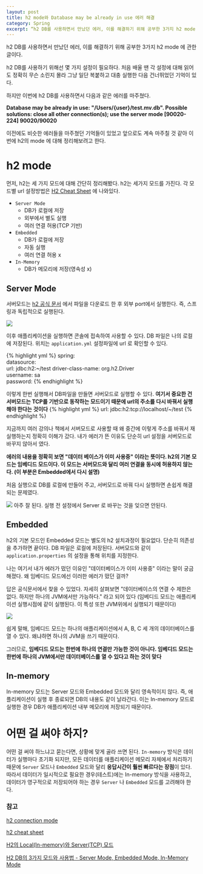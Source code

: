 ```yaml
---
layout: post
title: h2 mode와 Database may be already in use 에러 해결
category: Spring
excerpt: “h2 DB를 사용하면서 만났던 에러, 이를 해결하기 위해 공부한 3가지 h2 mode 에 관한 글이다. 이번에 h2 DB를 사용하면서 다음과 같은 에러를 마주쳤다. Database may be already in use /Users/{user}/test.mv.db. Possible solutions close all other connection(s); use the server mode \[90020-224] 90020/90020' 이전에도 비슷한 에러들을 마주쳤던 기억들이 있었고 앞으로도 계속 마주칠 것 같아 이번에 h2의 mode 에 대해 정리해보려고 한다.”
---
```


h2 DB를 사용하면서 만났던 에러, 이를 해결하기 위해 공부한 3가지 h2 mode 에 관한 글이다. 

h2 DB를 사용하기 위해선 몇 가지 설정이 필요하다. 처음 배울 땐 각 설정에 대해 읽어도 정확히 무슨 소린지 몰라 그냥 일단 복붙하고 대충 실행한 다음 건너뛰었던 기억이 있다. 

하지만 이번에 h2 DB를 사용하면서 다음과 같은 에러를 마주쳤다.

**Database may be already in use: "/Users/{user}/test.mv.db". Possible solutions: close all other connection(s); use the server mode \[90020-224] 90020/90020**

이전에도 비슷한 에러들을 마주쳤던 기억들이 있었고 앞으로도 계속 마주칠 것 같아 이번에 h2의 mode 에 대해 정리해보려고 한다. 

# h2 mode
먼저, h2는 세 가지 모드에 대해 간단히 정리해봤다. h2는 세가지 모드를 가진다.
각 모드별 url 설정방법은 [H2 Cheat Sheet](https://www.h2database.com/html/cheatSheet.html) 에 나와있다.

- `Server Mode`
	- DB가 로컬에 저장
	- 외부에서 별도 실행
	- 여러 연결 허용(TCP 기반)
- `Embedded` 
	- DB가 로컬에 저장
	- 자동 실행
	- 여러 연결 허용 x
- `In-Memory` 
	- DB가 메모리에 저장(영속성 x)

## Server Mode
서버모드는 [h2 공식 문서](https://h2database.com/html/main.html) 에서 파일을 다운로드 한 후 외부 port에서 실행한다. 즉, 스프링과 독립적으로 실행된다.

![](https://i.imgur.com/DJmix9w.png)

이후 애플리케이션을 실행하면 콘솔에 접속하여 사용할 수 있다. DB 파일은 나의 로컬에 저장된다. 위치는 `application.yml` 설정파일에 url 로 확인할 수 있다. 

{% highlight yml %}
spring:  
	datasource:  
		url: jdbc:h2:~/test
			driver-class-name: org.h2.Driver  
			username: sa  
			password:
{% endhighlight %}

이렇게 한번 실행해서 DB파일을 만들면 서버모드로 실행할 수 있다. **여기서 중요한 건 서버모드는 TCP를 기반으로 동작하는 모드이기 때문에 url의 주소를 다시 바꿔서 실행해야 한다는 것이다**
{% highlight yml %}
url: jdbc:h2:tcp://localhost/~/test
{% endhighlight %}

지금까지 여러 강의나 책에서 서버모드로 사용할 때 왜 중간에 이렇게 주소를 바꿔서 재실행하는지 정확히 이해가 갔다. 내가 에러가 뜬 이유도 단순히 url 설정을 서버모드로 바꾸지 않아서 였다. 

**에러의 내용을 정확히 보면 "데이터 베이스가 이미 사용중" 이라는 뜻이다. h2의 기본 모드는 임베디드 모드이다. 이 모드는 서버모드와 달리 여러 연결을 동시에 허용하지 않는다. (이 부분은 Embedded에서 다시 설명)** 

처음 실행으로 DB를 로컬에 만들어 주고, 서버모드로 바꿔 다시 실행하면 손쉽게 해결되는 문제였다.

![](https://i.imgur.com/6ckkn45.png)
아주 잘 된다. 실행 전 설정에서 Server 로 바꾸는 것을 잊으면 안된다. 
## Embedded 
h2의 기본 모드인 Embedded 모드는 별도의 h2 설치과정이 필요없다. 단순히 의존성을 추가하면 끝이다. DB 파일은 로컬에 저장된다. 서버모드와 같이 `application.properties` 의 설정을 통해 위치를 지정한다. 

나는 여기서 내가 에러가 떴던 이유인 "데이터베이스가 이미 사용중" 이라는 말이 궁금해졌다. 왜 임베디드 모드에선 이러한 에러가 떴던 걸까? 

답은 공식문서에서 찾을 수 있었다. 자세히 살펴보면 "데이터베이스의 연결 수 제한은 없다. 하지만 하나의 JVM에서만 가능하다." 라고 되어 있다 (임베디드 모드는 애플리케이션 실행시점에 같이 실행된다. 이 특성 또한 JVM위에서 실행되기 때문이다)

![](https://i.imgur.com/GfgIgCk.png)

쉽게 말해, 임베디드 모드는 하나의 애플리케이션에서 A, B, C 세 개의 데이터베이스를 열 수 있다. 왜냐하면 하나의 JVM을 쓰기 때문이다.

그러므로, **임베디드 모드는 한번에 하나의 연결만 가능한 것이 아니다. 임베디드 모드는 한번에 하나의 JVM에서만 데이터베이스를 열 수 있다고 하는 것이 맞다**

## In-memory
In-memory 모드는 Server 모드와 Embedded 모드와 달리 영속적이지 않다. 즉, 애플리케이션이 실행 후 종료되면 DB의 내용도 같이 날라간다. 이는 In-memory 모드로 실행한 경우 DB가 애플리케이션 내부 메모리에 저장되기 때문이다. 

# 어떤 걸 써야 하지?
어떤 걸 써야 하느냐고 묻는다면, 상황에 맞게 골라 쓰면 된다. `In-memory` 방식은 데이터가 실행마다 초기화 되지만, 모든 데이터를 애플리케이션 메모리 자체에서 처리하기 때문에 `Server` 모드나 `Embedded` 모드와 달리 **응답시간이 훨씬 빠르다는 장점**이 있다. 따라서 데이터가 일시적으로 필요한 경우(테스트)에는 In-memory 방식을 사용하고, 데이터가 영구적으로 저장되어야 하는 경우 `Server` 나 `Embedded` 모드를 고려해야 한다. 

### 참고
[h2 connection mode](https://www.h2database.com/html/features.html#connection_modes)

[h2 cheat sheet](https://www.h2database.com/html/cheatSheet.html)

[H2의 Local(In-memory)와 Server(TCP) 모드](https://lob-dev.tistory.com/13)

[H2 DB의 3가지 모드와 사용법 - Server Mode, Embedded Mode, In-Memory Mode](https://velog.io/@jinny-l/H2-DB%EC%9D%98-3%EA%B0%80%EC%A7%80-%EB%AA%A8%EB%93%9C%EC%99%80-%EC%82%AC%EC%9A%A9%EB%B2%95-Server-Mode-Embedded-Mode-In-Memory-Mode)
